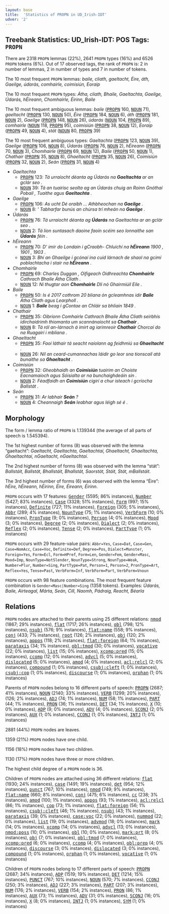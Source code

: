 ```yaml
---
layout: base
title:  'Statistics of PROPN in UD_Irish-IDT'
udver: '2'
---
```


## Treebank Statistics: UD_Irish-IDT: POS Tags: `PROPN`

There are 2318 `PROPN` lemmas (22%), 2641 `PROPN` types (16%) and 6526 `PROPN` tokens (6%).
Out of 17 observed tags, the rank of `PROPN` is: 2 in number of lemmas, 2 in number of types and 7 in number of tokens.

The 10 most frequent `PROPN` lemmas: <em>baile, cliath, gaeltacht, Éire, áth, Gaeilge, údarás, comhairle, coimisiún, Eoraip</em>

The 10 most frequent `PROPN` types:  <em>Átha, cliath, Bhaile, Gaeltachta, Gaeilge, Údarás, hÉireann, Chomhairle, Éirinn, Baile</em>

The 10 most frequent ambiguous lemmas: <em>baile</em> (<tt><a href="ga_idt-pos-PROPN.html">PROPN</a></tt> 160, <tt><a href="ga_idt-pos-NOUN.html">NOUN</a></tt> 71), <em>gaeltacht</em> (<tt><a href="ga_idt-pos-PROPN.html">PROPN</a></tt> 130, <tt><a href="ga_idt-pos-NOUN.html">NOUN</a></tt> 50), <em>Éire</em> (<tt><a href="ga_idt-pos-PROPN.html">PROPN</a></tt> 184, <tt><a href="ga_idt-pos-NOUN.html">NOUN</a></tt> 6), <em>áth</em> (<tt><a href="ga_idt-pos-PROPN.html">PROPN</a></tt> 181, <tt><a href="ga_idt-pos-NOUN.html">NOUN</a></tt> 2), <em>Gaeilge</em> (<tt><a href="ga_idt-pos-PROPN.html">PROPN</a></tt> 148, <tt><a href="ga_idt-pos-NOUN.html">NOUN</a></tt> 26), <em>údarás</em> (<tt><a href="ga_idt-pos-NOUN.html">NOUN</a></tt> 104, <tt><a href="ga_idt-pos-PROPN.html">PROPN</a></tt> 89), <em>comhairle</em> (<tt><a href="ga_idt-pos-NOUN.html">NOUN</a></tt> 118, <tt><a href="ga_idt-pos-PROPN.html">PROPN</a></tt> 95), <em>coimisiún</em> (<tt><a href="ga_idt-pos-PROPN.html">PROPN</a></tt> 38, <tt><a href="ga_idt-pos-NOUN.html">NOUN</a></tt> 12), <em>Eoraip</em> (<tt><a href="ga_idt-pos-PROPN.html">PROPN</a></tt> 49, <tt><a href="ga_idt-pos-NOUN.html">NOUN</a></tt> 4), <em>stát</em> (<tt><a href="ga_idt-pos-NOUN.html">NOUN</a></tt> 80, <tt><a href="ga_idt-pos-PROPN.html">PROPN</a></tt> 39)

The 10 most frequent ambiguous types:  <em>Gaeltachta</em> (<tt><a href="ga_idt-pos-PROPN.html">PROPN</a></tt> 123, <tt><a href="ga_idt-pos-NOUN.html">NOUN</a></tt> 39), <em>Gaeilge</em> (<tt><a href="ga_idt-pos-PROPN.html">PROPN</a></tt> 106, <tt><a href="ga_idt-pos-NOUN.html">NOUN</a></tt> 8), <em>Údarás</em> (<tt><a href="ga_idt-pos-PROPN.html">PROPN</a></tt> 76, <tt><a href="ga_idt-pos-NOUN.html">NOUN</a></tt> 2), <em>hÉireann</em> (<tt><a href="ga_idt-pos-PROPN.html">PROPN</a></tt> 70, <tt><a href="ga_idt-pos-NOUN.html">NOUN</a></tt> 3), <em>Chomhairle</em> (<tt><a href="ga_idt-pos-PROPN.html">PROPN</a></tt> 69, <tt><a href="ga_idt-pos-NOUN.html">NOUN</a></tt> 12), <em>Baile</em> (<tt><a href="ga_idt-pos-PROPN.html">PROPN</a></tt> 50, <tt><a href="ga_idt-pos-NOUN.html">NOUN</a></tt> 1), <em>Chathair</em> (<tt><a href="ga_idt-pos-PROPN.html">PROPN</a></tt> 35, <tt><a href="ga_idt-pos-NOUN.html">NOUN</a></tt> 8), <em>Ghaeltacht</em> (<tt><a href="ga_idt-pos-PROPN.html">PROPN</a></tt> 35, <tt><a href="ga_idt-pos-NOUN.html">NOUN</a></tt> 26), <em>Coimisiún</em> (<tt><a href="ga_idt-pos-PROPN.html">PROPN</a></tt> 32, <tt><a href="ga_idt-pos-NOUN.html">NOUN</a></tt> 2), <em>Seán</em> (<tt><a href="ga_idt-pos-PROPN.html">PROPN</a></tt> 31, <tt><a href="ga_idt-pos-NOUN.html">NOUN</a></tt> 4)


* <em>Gaeltachta</em>
  * <tt><a href="ga_idt-pos-PROPN.html">PROPN</a></tt> 123: <em>Tá urraíocht déanta ag Údarás na <b>Gaeltachta</b> ar an gclár seo .</em>
  * <tt><a href="ga_idt-pos-NOUN.html">NOUN</a></tt> 39: <em>Tá an tuairisc seolta ag an Údarás chuig an Roinn Gnóthaí Pobail , Tuaithe agus <b>Gaeltachta</b> .</em>
* <em>Gaeilge</em>
  * <tt><a href="ga_idt-pos-PROPN.html">PROPN</a></tt> 106: <em>As ucht Dé oraibh ... Athbheochan na <b>Gaeilge</b> .</em>
  * <tt><a href="ga_idt-pos-NOUN.html">NOUN</a></tt> 8: <em>' Tabharfar bunús an chúrsa trí mheán na <b>Gaeilge</b> .</em>
* <em>Údarás</em>
  * <tt><a href="ga_idt-pos-PROPN.html">PROPN</a></tt> 76: <em>Tá urraíocht déanta ag <b>Údarás</b> na Gaeltachta ar an gclár seo .</em>
  * <tt><a href="ga_idt-pos-NOUN.html">NOUN</a></tt> 2: <em>Tá líon suntasach daoine faoin scéim seo lonnaithe san <b>Údarás</b> féin .</em>
* <em>hÉireann</em>
  * <tt><a href="ga_idt-pos-PROPN.html">PROPN</a></tt> 70: <em>D' imir do Londain i gCraobh- Chluichí na <b>hÉireann</b> 1900 , 1901 , 1903 .</em>
  * <tt><a href="ga_idt-pos-NOUN.html">NOUN</a></tt> 3: <em>Bhí an Ghaeilge i gcónaí ina cuid lárnach de shaol na gcimí poblachtacha i stair na <b>hÉireann</b> .</em>
* <em>Chomhairle</em>
  * <tt><a href="ga_idt-pos-PROPN.html">PROPN</a></tt> 69: <em>Charles Duggan , Oifigeach Oidhreachta <b>Chomhairle</b> Cathrach Bhaile Átha Cliath .</em>
  * <tt><a href="ga_idt-pos-NOUN.html">NOUN</a></tt> 12: <em>Ní thugtar aon <b>Chomhairle</b> Dlí nó Ghairmiúil Eile .</em>
* <em>Baile</em>
  * <tt><a href="ga_idt-pos-PROPN.html">PROPN</a></tt> 50: <em>Is é 2017 cothrom 20 bliana ón gcleamhnas idir <b>Baile</b> Átha Cliath agus Learpholl .</em>
  * <tt><a href="ga_idt-pos-NOUN.html">NOUN</a></tt> 1: <em><b>Baile</b> beag i gContae an Chláir sa bhliain 1849 .</em>
* <em>Chathair</em>
  * <tt><a href="ga_idt-pos-PROPN.html">PROPN</a></tt> 35: <em>Oibríonn Comhairle Cathrach Bhaile Átha Cliath seirbhís idirchaidrimh thiomanta um scannánaíocht sa <b>Chathair</b> .</em>
  * <tt><a href="ga_idt-pos-NOUN.html">NOUN</a></tt> 8: <em>Tá ról an-lárnach á imirt ag iarimreoir <b>Chathair</b> Chorcaí do na Ruagairí i mbliana .</em>
* <em>Ghaeltacht</em>
  * <tt><a href="ga_idt-pos-PROPN.html">PROPN</a></tt> 35: <em>Faoi láthair tá seacht naíolann ag feidhmiú sa <b>Ghaeltacht</b> .</em>
  * <tt><a href="ga_idt-pos-NOUN.html">NOUN</a></tt> 26: <em>Níl an ceard-cumannachas láidir go leor sna tionscail atá bunaithe sa <b>Ghaeltacht</b> .</em>
* <em>Coimisiún</em>
  * <tt><a href="ga_idt-pos-PROPN.html">PROPN</a></tt> 32: <em>Gheobhaidh an <b>Coimisiún</b> tuairim an Choiste Eacnamaíoch agus Sóisialta ar na bunchaighdeáin sin .</em>
  * <tt><a href="ga_idt-pos-NOUN.html">NOUN</a></tt> 2: <em>Féadfaidh an <b>Coimisiún</b> cigirí a chur isteach i gcríocha Ballstát .</em>
* <em>Seán</em>
  * <tt><a href="ga_idt-pos-PROPN.html">PROPN</a></tt> 31: <em>Ar labhair <b>Seán</b> ?</em>
  * <tt><a href="ga_idt-pos-NOUN.html">NOUN</a></tt> 4: <em>Cheannaigh <b>Seán</b> leabhar agus léigh sé é .</em>

## Morphology

The form / lemma ratio of `PROPN` is 1.139344 (the average of all parts of speech is 1.545394).

The 1st highest number of forms (8) was observed with the lemma “gaeltacht”: <em>Gaeltacht, Gaeltachta, Gaeltachtaí, Ghaeltacht, Ghaeltachta, Ghaeltachtaí, nGaeltacht, nGaeltachtaí</em>.

The 2nd highest number of forms (8) was observed with the lemma “stát”: <em>Ballstáit, Ballstát, Bhallstáit, Bhallstát, Saorstát, Stáit, Stát, mBallstáit</em>.

The 3rd highest number of forms (6) was observed with the lemma “Éire”: <em>hÉire, hÉireann, hÉirinn, Éire, Éireann, Éirinn</em>.

`PROPN` occurs with 17 features: <tt><a href="ga_idt-feat-Gender.html">Gender</a></tt> (5595; 86% instances), <tt><a href="ga_idt-feat-Number.html">Number</a></tt> (5427; 83% instances), <tt><a href="ga_idt-feat-Case.html">Case</a></tt> (3328; 51% instances), <tt><a href="ga_idt-feat-Form.html">Form</a></tt> (997; 15% instances), <tt><a href="ga_idt-feat-Definite.html">Definite</a></tt> (727; 11% instances), <tt><a href="ga_idt-feat-Foreign.html">Foreign</a></tt> (305; 5% instances), <tt><a href="ga_idt-feat-Abbr.html">Abbr</a></tt> (289; 4% instances), <tt><a href="ga_idt-feat-NounType.html">NounType</a></tt> (75; 1% instances), <tt><a href="ga_idt-feat-VerbForm.html">VerbForm</a></tt> (10; 0% instances), <tt><a href="ga_idt-feat-PronType.html">PronType</a></tt> (9; 0% instances), <tt><a href="ga_idt-feat-Person.html">Person</a></tt> (4; 0% instances), <tt><a href="ga_idt-feat-Mood.html">Mood</a></tt> (3; 0% instances), <tt><a href="ga_idt-feat-Degree.html">Degree</a></tt> (2; 0% instances), <tt><a href="ga_idt-feat-Dialect.html">Dialect</a></tt> (2; 0% instances), <tt><a href="ga_idt-feat-Reflex.html">Reflex</a></tt> (2; 0% instances), <tt><a href="ga_idt-feat-Tense.html">Tense</a></tt> (2; 0% instances), <tt><a href="ga_idt-feat-PartType.html">PartType</a></tt> (1; 0% instances)

`PROPN` occurs with 29 feature-value pairs: `Abbr=Yes`, `Case=Dat`, `Case=Gen`, `Case=NomAcc`, `Case=Voc`, `Definite=Def`, `Degree=Pos`, `Dialect=Munster`, `Foreign=Yes`, `Form=Ecl`, `Form=HPref`, `Form=Len`, `Gender=Fem`, `Gender=Masc`, `Mood=Imp`, `NounType=NotSlender`, `NounType=Strong`, `NounType=Weak`, `Number=Plur`, `Number=Sing`, `PartType=Pat`, `Person=1`, `Person=2`, `PronType=Art`, `Reflex=Yes`, `Tense=Past`, `VerbForm=Inf`, `VerbForm=Part`, `VerbForm=Vnoun`

`PROPN` occurs with 98 feature combinations.
The most frequent feature combination is `Gender=Masc|Number=Sing` (1358 tokens).
Examples: <em>Údarás, Baile, Airteagal, Márta, Seán, Cill, Naomh, Pádraig, Reacht, Béarla</em>


## Relations

`PROPN` nodes are attached to their parents using 25 different relations: <tt><a href="ga_idt-dep-nmod.html">nmod</a></tt> (1867; 29% instances), <tt><a href="ga_idt-dep-flat.html">flat</a></tt> (1717; 26% instances), <tt><a href="ga_idt-dep-obl.html">obl</a></tt> (798; 12% instances), <tt><a href="ga_idt-dep-nsubj.html">nsubj</a></tt> (576; 9% instances), <tt><a href="ga_idt-dep-flat-name.html">flat:name</a></tt> (558; 9% instances), <tt><a href="ga_idt-dep-conj.html">conj</a></tt> (433; 7% instances), <tt><a href="ga_idt-dep-root.html">root</a></tt> (126; 2% instances), <tt><a href="ga_idt-dep-obj.html">obj</a></tt> (120; 2% instances), <tt><a href="ga_idt-dep-appos.html">appos</a></tt> (118; 2% instances), <tt><a href="ga_idt-dep-flat-foreign.html">flat:foreign</a></tt> (64; 1% instances), <tt><a href="ga_idt-dep-parataxis.html">parataxis</a></tt> (34; 1% instances), <tt><a href="ga_idt-dep-obl-tmod.html">obl:tmod</a></tt> (30; 0% instances), <tt><a href="ga_idt-dep-vocative.html">vocative</a></tt> (22; 0% instances), <tt><a href="ga_idt-dep-list.html">list</a></tt> (15; 0% instances), <tt><a href="ga_idt-dep-xcomp-pred.html">xcomp:pred</a></tt> (15; 0% instances), <tt><a href="ga_idt-dep-ccomp.html">ccomp</a></tt> (12; 0% instances), <tt><a href="ga_idt-dep-advcl.html">advcl</a></tt> (5; 0% instances), <tt><a href="ga_idt-dep-dislocated.html">dislocated</a></tt> (5; 0% instances), <tt><a href="ga_idt-dep-amod.html">amod</a></tt> (4; 0% instances), <tt><a href="ga_idt-dep-acl-relcl.html">acl:relcl</a></tt> (2; 0% instances), <tt><a href="ga_idt-dep-compound.html">compound</a></tt> (1; 0% instances), <tt><a href="ga_idt-dep-csubj-cleft.html">csubj:cleft</a></tt> (1; 0% instances), <tt><a href="ga_idt-dep-csubj-cop.html">csubj:cop</a></tt> (1; 0% instances), <tt><a href="ga_idt-dep-discourse.html">discourse</a></tt> (1; 0% instances), <tt><a href="ga_idt-dep-orphan.html">orphan</a></tt> (1; 0% instances)

Parents of `PROPN` nodes belong to 16 different parts of speech: <tt><a href="ga_idt-pos-PROPN.html">PROPN</a></tt> (2687; 41% instances), <tt><a href="ga_idt-pos-NOUN.html">NOUN</a></tt> (2140; 33% instances), <tt><a href="ga_idt-pos-VERB.html">VERB</a></tt> (1299; 20% instances),  (126; 2% instances), <tt><a href="ga_idt-pos-ADJ.html">ADJ</a></tt> (74; 1% instances), <tt><a href="ga_idt-pos-NUM.html">NUM</a></tt> (58; 1% instances), <tt><a href="ga_idt-pos-PART.html">PART</a></tt> (44; 1% instances), <tt><a href="ga_idt-pos-PRON.html">PRON</a></tt> (36; 1% instances), <tt><a href="ga_idt-pos-DET.html">DET</a></tt> (34; 1% instances), <tt><a href="ga_idt-pos-X.html">X</a></tt> (10; 0% instances), <tt><a href="ga_idt-pos-ADP.html">ADP</a></tt> (9; 0% instances), <tt><a href="ga_idt-pos-ADV.html">ADV</a></tt> (4; 0% instances), <tt><a href="ga_idt-pos-SCONJ.html">SCONJ</a></tt> (2; 0% instances), <tt><a href="ga_idt-pos-AUX.html">AUX</a></tt> (1; 0% instances), <tt><a href="ga_idt-pos-CCONJ.html">CCONJ</a></tt> (1; 0% instances), <tt><a href="ga_idt-pos-INTJ.html">INTJ</a></tt> (1; 0% instances)

2881 (44%) `PROPN` nodes are leaves.

1359 (21%) `PROPN` nodes have one child.

1156 (18%) `PROPN` nodes have two children.

1130 (17%) `PROPN` nodes have three or more children.

The highest child degree of a `PROPN` node is 36.

Children of `PROPN` nodes are attached using 36 different relations: <tt><a href="ga_idt-dep-flat.html">flat</a></tt> (1930; 24% instances), <tt><a href="ga_idt-dep-case.html">case</a></tt> (1491; 19% instances), <tt><a href="ga_idt-dep-det.html">det</a></tt> (954; 12% instances), <tt><a href="ga_idt-dep-punct.html">punct</a></tt> (767; 10% instances), <tt><a href="ga_idt-dep-nmod.html">nmod</a></tt> (749; 9% instances), <tt><a href="ga_idt-dep-flat-name.html">flat:name</a></tt> (660; 8% instances), <tt><a href="ga_idt-dep-conj.html">conj</a></tt> (475; 6% instances), <tt><a href="ga_idt-dep-cc.html">cc</a></tt> (238; 3% instances), <tt><a href="ga_idt-dep-amod.html">amod</a></tt> (100; 1% instances), <tt><a href="ga_idt-dep-appos.html">appos</a></tt> (93; 1% instances), <tt><a href="ga_idt-dep-acl-relcl.html">acl:relcl</a></tt> (86; 1% instances), <tt><a href="ga_idt-dep-cop.html">cop</a></tt> (73; 1% instances), <tt><a href="ga_idt-dep-flat-foreign.html">flat:foreign</a></tt> (56; 1% instances), <tt><a href="ga_idt-dep-csubj-cleft.html">csubj:cleft</a></tt> (46; 1% instances), <tt><a href="ga_idt-dep-nsubj.html">nsubj</a></tt> (43; 1% instances), <tt><a href="ga_idt-dep-parataxis.html">parataxis</a></tt> (39; 0% instances), <tt><a href="ga_idt-dep-case-voc.html">case:voc</a></tt> (22; 0% instances), <tt><a href="ga_idt-dep-nummod.html">nummod</a></tt> (22; 0% instances), <tt><a href="ga_idt-dep-list.html">list</a></tt> (19; 0% instances), <tt><a href="ga_idt-dep-advmod.html">advmod</a></tt> (18; 0% instances), <tt><a href="ga_idt-dep-mark.html">mark</a></tt> (14; 0% instances), <tt><a href="ga_idt-dep-xcomp.html">xcomp</a></tt> (14; 0% instances), <tt><a href="ga_idt-dep-advcl.html">advcl</a></tt> (13; 0% instances), <tt><a href="ga_idt-dep-nmod-poss.html">nmod:poss</a></tt> (10; 0% instances), <tt><a href="ga_idt-dep-obl.html">obl</a></tt> (10; 0% instances), <tt><a href="ga_idt-dep-mark-prt.html">mark:prt</a></tt> (8; 0% instances), <tt><a href="ga_idt-dep-obj.html">obj</a></tt> (7; 0% instances), <tt><a href="ga_idt-dep-obl-tmod.html">obl:tmod</a></tt> (7; 0% instances), <tt><a href="ga_idt-dep-xcomp-pred.html">xcomp:pred</a></tt> (6; 0% instances), <tt><a href="ga_idt-dep-ccomp.html">ccomp</a></tt> (4; 0% instances), <tt><a href="ga_idt-dep-obl-prep.html">obl:prep</a></tt> (4; 0% instances), <tt><a href="ga_idt-dep-discourse.html">discourse</a></tt> (3; 0% instances), <tt><a href="ga_idt-dep-dislocated.html">dislocated</a></tt> (3; 0% instances), <tt><a href="ga_idt-dep-compound.html">compound</a></tt> (1; 0% instances), <tt><a href="ga_idt-dep-orphan.html">orphan</a></tt> (1; 0% instances), <tt><a href="ga_idt-dep-vocative.html">vocative</a></tt> (1; 0% instances)

Children of `PROPN` nodes belong to 17 different parts of speech: <tt><a href="ga_idt-pos-PROPN.html">PROPN</a></tt> (2687; 34% instances), <tt><a href="ga_idt-pos-ADP.html">ADP</a></tt> (1519; 19% instances), <tt><a href="ga_idt-pos-DET.html">DET</a></tt> (1214; 15% instances), <tt><a href="ga_idt-pos-PUNCT.html">PUNCT</a></tt> (767; 10% instances), <tt><a href="ga_idt-pos-NOUN.html">NOUN</a></tt> (570; 7% instances), <tt><a href="ga_idt-pos-CCONJ.html">CCONJ</a></tt> (250; 3% instances), <tt><a href="ga_idt-pos-ADJ.html">ADJ</a></tt> (227; 3% instances), <tt><a href="ga_idt-pos-PART.html">PART</a></tt> (207; 3% instances), <tt><a href="ga_idt-pos-NUM.html">NUM</a></tt> (176; 2% instances), <tt><a href="ga_idt-pos-VERB.html">VERB</a></tt> (154; 2% instances), <tt><a href="ga_idt-pos-PRON.html">PRON</a></tt> (86; 1% instances), <tt><a href="ga_idt-pos-AUX.html">AUX</a></tt> (73; 1% instances), <tt><a href="ga_idt-pos-ADV.html">ADV</a></tt> (31; 0% instances), <tt><a href="ga_idt-pos-SCONJ.html">SCONJ</a></tt> (16; 0% instances), <tt><a href="ga_idt-pos-X.html">X</a></tt> (8; 0% instances), <tt><a href="ga_idt-pos-INTJ.html">INTJ</a></tt> (1; 0% instances), <tt><a href="ga_idt-pos-SYM.html">SYM</a></tt> (1; 0% instances)

